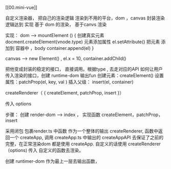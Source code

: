 [[00.mini-vue]]

自定义渲染器， 把自己的渲染逻辑 渲染到不用的平台，dom ，canvas
封装渲染逻辑达到
实现 基于 dom 的渲染， 基于canvs 渲染

实现：
dom -->  mountElement () {
   创建真实元素
   docment.createElement(vnode.type)
   元素添加属性
   el.setAttribute()
  把元素 添加到 容器中 ，body
  container.append(el)
}

canvas  --> new Element() , el.x = 10,   container.addChild()


把他变成封装的稳定的接口， 直接调用。根据type , 去走对应的API
如何让用户传入渲染的接口，创建 runtime-dom 
输出fun
创建元素：createElement()
设置属性：patchProp(el, key, val )
插入父级： insert(el, container)


createRenderer（ {
	createElement, 
	patchProp,
	insert
}）

传入 options 

步骤：
创建 render-dom --> index ， 实现函数
createElement，patchProp， insert

采用闭包 包裹render.ts 中函数 作为一个整体的输出
createRenderer,
函数中返回一个 createApp, 调用 createApp.ts 中输出的 createAppAPI 去保证了之前的完整，在正常渲染dom 都是使用 createApp. 
自定义的话使用 createRenderer （options) 传入 自定义的函数去渲染。

创建 runtimer-dom 作为最上一层去输出函数，











